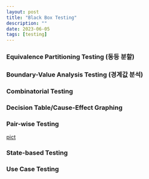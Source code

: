 ```yaml
---
layout: post
title: "Black Box Testing"
description: ""
date: 2023-06-05
tags: [testing]
---
```


### Equivalence Partitioning Testing (동등 분할)

### Boundary-Value Analysis Testing (경계값 분석)

### Combinatorial Testing

### Decision Table/Cause-Effect Graphing

### Pair-wise Testing

<a href="https://github.com/microsoft/pict">pict</a>

### State-based Testing

### Use Case Testing
